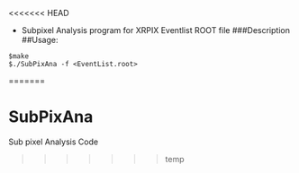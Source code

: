 <<<<<<< HEAD
- Subpixel Analysis program for XRPIX Eventlist ROOT file
###Description
##Usage:
```
$make
$./SubPixAna -f <EventList.root>
```
=======
# SubPixAna
Sub pixel Analysis Code
>>>>>>> temp
